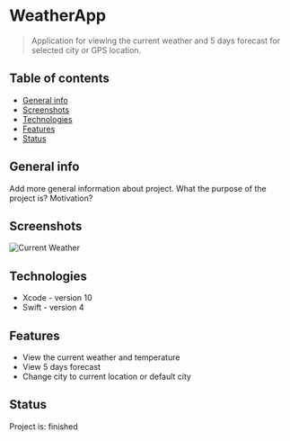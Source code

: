 # WeatherApp
> Application for viewing the current weather and 5 days forecast for selected city or GPS location.

## Table of contents
* [General info](#general-info)
* [Screenshots](#screenshots)
* [Technologies](#technologies)
* [Features](#features)
* [Status](#status)

## General info
Add more general information about project. What the purpose of the project is? Motivation?

## Screenshots
![Current Weather](https://imgur.com/a/tXQGPV4)

## Technologies
* Xcode - version 10
* Swift - version 4

## Features
* View the current weather and temperature
* View 5 days forecast
* Change city to current location or default city

## Status
Project is: finished
